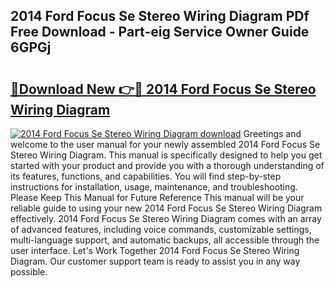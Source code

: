 ## 2014 Ford Focus Se Stereo Wiring Diagram PDf Free Download - Part-eig Service Owner Guide 6GPGj

# <h2><a href="http://dfrz4l.blite.top/?on=2014+Ford+Focus+Se+Stereo+Wiring+Diagram">🔗Download New 👉🔴 2014 Ford Focus Se Stereo Wiring Diagram</a></h2>

[![2014 Ford Focus Se Stereo Wiring Diagram download](https://i.imgur.com/lujVjoI.png)](http://dfrz4l.blite.top/?on=2014+Ford+Focus+Se+Stereo+Wiring+Diagram)
Greetings and welcome to the user manual for your newly assembled 2014 Ford Focus Se Stereo Wiring Diagram. This manual is specifically designed to help you get started with your product and provide you with a thorough understanding of its features, functions, and capabilities. You will find step-by-step instructions for installation, usage, maintenance, and troubleshooting. Please Keep This Manual for Future Reference This manual will be your reliable guide to using your new 2014 Ford Focus Se Stereo Wiring Diagram effectively. 2014 Ford Focus Se Stereo Wiring Diagram comes with an array of advanced features, including voice commands, customizable settings, multi-language support, and automatic backups, all accessible through the user interface. Let's Work Together 2014 Ford Focus Se Stereo Wiring Diagram. Our customer support team is ready to assist you in any way possible.
